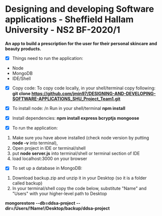 # Designing and developing Software applications - Sheffield Hallam University - NS2 BF-2020/1

**An app to build a prescription for the user for their personal skincare and beauty products.**



- [x] Things need to run the application: 
* Node 
* MongoDB 
* IDE/Shell

- [x] Copy code:
To copy code locally, in your shell/terminal copy following:
 **git clone https://github.com/jmin97/DESIGNING-AND-DEVELOPING-SOFTWARE-APPLICATIONS_SHU_Project_Team1.git**
 
- [x] To install node:
/n Run in your shell/terminal 
**npm install**

- [x] Install dependencies: 
**npm install express bcryptjs mongoose**

- [x] To run the application:
1. Make sure you have above installed (check node version by putting **node -v** into terminal), 
2. Open project in IDE or terminal/shell 
3. put **node server.js** into terminal/shell or terminal section of IDE
4. load localhost:3000 on your browser


- [x] To set up a database in MongoDB:
1. Download backup.zip and unzip it in your Desktop (so it is a folder called backup)
2. In your terminal/shell copy the code below, substitute "Name" and "Users" with your higher-level path to Desktop 

**mongorestore --db=ddsa-project --dir=/Users/!Name!/Desktop/backup/ddsa-project**


